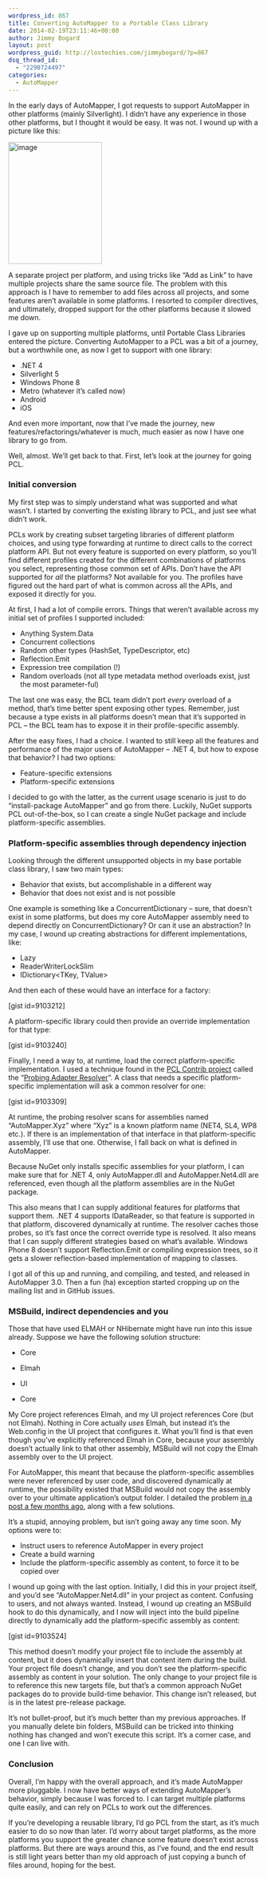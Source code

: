 ```yaml
---
wordpress_id: 867
title: Converting AutoMapper to a Portable Class Library
date: 2014-02-19T23:11:46+00:00
author: Jimmy Bogard
layout: post
wordpress_guid: http://lostechies.com/jimmybogard/?p=867
dsq_thread_id:
  - "2290724497"
categories:
  - AutoMapper
---
```

In the early days of AutoMapper, I got requests to support AutoMapper in other platforms (mainly Silverlight). I didn’t have any experience in those other platforms, but I thought it would be easy. It was not. I wound up with a picture like this:

[<img style="border-top: 0px;border-right: 0px;border-bottom: 0px;padding-top: 0px;padding-left: 0px;border-left: 0px;padding-right: 0px" border="0" alt="image" src="http://lostechies.com/jimmybogard/files/2014/02/image_thumb4.png" width="188" height="244" />](http://lostechies.com/jimmybogard/files/2014/02/image4.png)

A separate project per platform, and using tricks like “Add as Link” to have multiple projects share the same source file. The problem with this approach is I have to remember to add files across all projects, and some features aren’t available in some platforms. I resorted to compiler directives, and ultimately, dropped support for the other platforms because it slowed me down.

I gave up on supporting multiple platforms, until Portable Class Libraries entered the picture. Converting AutoMapper to a PCL was a bit of a journey, but a worthwhile one, as now I get to support with one library:

  * .NET 4
  * Silverlight 5
  * Windows Phone 8
  * Metro (whatever it’s called now)
  * Android
  * iOS

And even more important, now that I’ve made the journey, new features/refactorings/whatever is much, much easier as now I have one library to go from.

Well, almost. We’ll get back to that. First, let’s look at the journey for going PCL.

### Initial conversion

My first step was to simply understand what was supported and what wasn’t. I started by converting the existing library to PCL, and just see what didn’t work.

PCLs work by creating subset targeting libraries of different platform choices, and using type forwarding at runtime to direct calls to the correct platform API. But not every feature is supported on every platform, so you’ll find different profiles created for the different combinations of platforms you select, representing those common set of APIs. Don’t have the API supported for _all_ the platforms? Not available for you. The profiles have figured out the hard part of what is common across all the APIs, and exposed it directly for you.

At first, I had a lot of compile errors. Things that weren’t available across my initial set of profiles I supported included:

  * Anything System.Data
  * Concurrent collections
  * Random other types (HashSet, TypeDescriptor, etc)
  * Reflection.Emit
  * Expression tree compilation (!)
  * Random overloads (not all type metadata method overloads exist, just the most parameter-ful)

The last one was easy, the BCL team didn’t port _every_ overload of a method, that’s time better spent exposing other types. Remember, just because a type exists in all platforms doesn’t mean that it’s supported in PCL – the BCL team has to expose it in their profile-specific assembly.

After the easy fixes, I had a choice. I wanted to still keep all the features and performance of the major users of AutoMapper – .NET 4, but how to expose that behavior? I had two options:

  * Feature-specific extensions
  * Platform-specific extensions

I decided to go with the latter, as the current usage scenario is just to do “install-package AutoMapper” and go from there. Luckily, NuGet supports PCL out-of-the-box, so I can create a single NuGet package and include platform-specific assemblies.

### 

### Platform-specific assemblies through dependency injection

Looking through the different unsupported objects in my base portable class library, I saw two main types:

  * Behavior that exists, but accomplishable in a different way
  * Behavior that does not exist and is not possible

One example is something like a ConcurrentDictionary – sure, that doesn’t exist in some platforms, but does my core AutoMapper assembly need to depend directly on ConcurrentDictionary? Or can it use an abstraction? In my case, I wound up creating abstractions for different implementations, like:

  * Lazy<T>
  * ReaderWriterLockSlim
  * IDictionary<TKey, TValue>

And then each of these would have an interface for a factory:

[gist id=9103212]

A platform-specific library could then provide an override implementation for that type:

[gist id=9103240]

Finally, I need a way to, at runtime, load the correct platform-specific implementation. I used a technique found in the [PCL Contrib project](http://pclcontrib.codeplex.com/) called the “[Probing Adapter Resolver](http://pclcontrib.codeplex.com/SourceControl/latest#Source/Portable.Runtime/Adaptation/ProbingAdapterResolver.cs)”. A class that needs a specific platform-specific implementation will ask a common resolver for one:

[gist id=9103309]

At runtime, the probing resolver scans for assemblies named “AutoMapper.Xyz” where “Xyz” is a known platform name (NET4, SL4, WP8 etc.). If there is an implementation of that interface in that platform-specific assembly, I’ll use that one. Otherwise, I fall back on what is defined in AutoMapper.

Because NuGet only installs specific assemblies for your platform, I can make sure that for .NET 4, only AutoMapper.dll and AutoMapper.Net4.dll are referenced, even though all the platform assemblies are in the NuGet package.

This also means that I can supply additional features for platforms that support them. .NET 4 supports IDataReader, so that feature is supported in that platform, discovered dynamically at runtime. The resolver caches those probes, so it’s fast once the correct override type is resolved. It also means that I can supply different strategies based on what’s available. Windows Phone 8 doesn’t support Reflection.Emit or compiling expression trees, so it gets a slower reflection-based implementation of mapping to classes.

I got all of this up and running, and compiling, and tested, and released in AutoMapper 3.0. Then a fun (ha) exception started cropping up on the mailing list and in GitHub issues.

### MSBuild, indirect dependencies and you

Those that have used ELMAH or NHibernate might have run into this issue already. Suppose we have the following solution structure:

  * Core
  * Elmah

  * UI
  * Core

My Core project references Elmah, and my UI project references Core (but not Elmah). Nothing in Core actually _uses_ Elmah, but instead it’s the Web.config in the UI project that configures it. What you’ll find is that even though you’ve explicitly referenced Elmah in Core, because your assembly doesn’t actually link to that other assembly, MSBuild will not copy the Elmah assembly over to the UI project.

For AutoMapper, this meant that because the platform-specific assemblies were never referenced by user code, and discovered dynamically at runtime, the possibility existed that MSBuild would not copy the assembly over to your ultimate application’s output folder. I detailed the problem [in a post a few months ago](http://lostechies.com/jimmybogard/2013/09/04/automapper-3-0-portable-class-libraries-and-platformnotsupportedexception/), along with a few solutions.

It’s a stupid, annoying problem, but isn’t going away any time soon. My options were to:

  * Instruct users to reference AutoMapper in every project
  * Create a build warning
  * Include the platform-specific assembly as content, to force it to be copied over

I wound up going with the last option. Initially, I did this in your project itself, and you’d see “AutoMapper.Net4.dll” in your project as content. Confusing to users, and not always wanted. Instead, I wound up creating an MSBuild hook to do this dynamically, and I now will inject into the build pipeline directly to dynamically add the platform-specific assembly as content:

[gist id=9103524]

This method doesn’t modify your project file to include the assembly at content, but it does dynamically insert that content item during the build. Your project file doesn’t change, and you don’t see the platform-specific assembly as content in your solution. The only change to your project file is to reference this new targets file, but that’s a common approach NuGet packages do to provide build-time behavior. This change isn’t released, but is in the latest pre-release package.

It’s not bullet-proof, but it’s much better than my previous approaches. If you manually delete bin folders, MSBuild can be tricked into thinking nothing has changed and won’t execute this script. It’s a corner case, and one I can live with.

### 

### Conclusion

Overall, I’m happy with the overall approach, and it’s made AutoMapper more pluggable. I now have better ways of extending AutoMapper’s behavior, simply because I was forced to. I can target multiple platforms quite easily, and can rely on PCLs to work out the differences.

If you’re developing a reusable library, I’d go PCL from the start, as it’s much easier to do so now than later. I’d worry about target platforms, as the more platforms you support the greater chance some feature doesn’t exist across platforms. But there are ways around this, as I’ve found, and the end result is still light years better than my old approach of just copying a bunch of files around, hoping for the best.